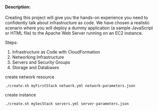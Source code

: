 #### Description:
Creating this project will give you the hands-on experience you need to confidently talk about infrastructure as code. We have chosen a realistic scenario where you will deploy a dummy application (a sample JavaScript or HTML file) to the Apache Web Server running on an EC2 instance.

Steps:
1. Infrastructure as Code with CloudFormation
2. Networking Infrastructure
3. Servers and Security Groups
4. Storage and Databases

create network resource
```shell
./create.sh myFirstStack network.yml network-parameters.json
```

create instance
```shell
./create.sh mySecStack servers.yml server-parameters.json
```






